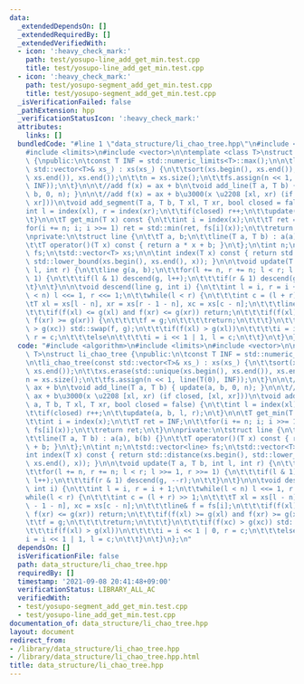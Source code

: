 ```yaml
---
data:
  _extendedDependsOn: []
  _extendedRequiredBy: []
  _extendedVerifiedWith:
  - icon: ':heavy_check_mark:'
    path: test/yosupo-line_add_get_min.test.cpp
    title: test/yosupo-line_add_get_min.test.cpp
  - icon: ':heavy_check_mark:'
    path: test/yosupo-segment_add_get_min.test.cpp
    title: test/yosupo-segment_add_get_min.test.cpp
  _isVerificationFailed: false
  _pathExtension: hpp
  _verificationStatusIcon: ':heavy_check_mark:'
  attributes:
    links: []
  bundledCode: "#line 1 \"data_structure/li_chao_tree.hpp\"\n#include <algorithm>\n\
    #include <limits>\n#include <vector>\n\ntemplate <class T>\nstruct li_chao_tree\
    \ {\npublic:\n\tconst T INF = std::numeric_limits<T>::max();\n\n\tli_chao_tree(const\
    \ std::vector<T>& xs_) : xs(xs_) {\n\t\tsort(xs.begin(), xs.end());\n\t\txs.erase(std::unique(xs.begin(),\
    \ xs.end()), xs.end());\n\t\tn = xs.size();\n\t\tfs.assign(n << 1, line(T(0),\
    \ INF));\n\t}\n\n\t//add f(x) = ax + b\n\tvoid add_line(T a, T b) { update(a,\
    \ b, 0, n); }\n\n\t//add f(x) = ax + b\u3000(x \u2208 [xl, xr) (if closed, [xl,\
    \ xr]))\n\tvoid add_segment(T a, T b, T xl, T xr, bool closed = false) {\n\t\t\
    int l = index(xl), r = index(xr);\n\t\tif(closed) r++;\n\t\tupdate(a, b, l, r);\n\
    \t}\n\n\tT get_min(T x) const {\n\t\tint i = index(x);\n\t\tT ret = INF;\n\t\t\
    for(i += n; i; i >>= 1) ret = std::min(ret, fs[i](x));\n\t\treturn ret;\n\t}\n\
    \nprivate:\n\tstruct line {\n\t\tT a, b;\n\t\tline(T a, T b) : a(a), b(b) {}\n\
    \t\tT operator()(T x) const { return a * x + b; }\n\t};\n\tint n;\n\tstd::vector<line>\
    \ fs;\n\tstd::vector<T> xs;\n\n\tint index(T x) const { return std::distance(xs.begin(),\
    \ std::lower_bound(xs.begin(), xs.end(), x)); }\n\n\tvoid update(T a, T b, int\
    \ l, int r) {\n\t\tline g(a, b);\n\t\tfor(l += n, r += n; l < r; l >>= 1, r >>=\
    \ 1) {\n\t\t\tif(l & 1) descend(g, l++);\n\t\t\tif(r & 1) descend(g, --r);\n\t\
    \t}\n\t}\n\n\tvoid descend(line g, int i) {\n\t\tint l = i, r = i + 1;\n\t\twhile(l\
    \ < n) l <<= 1, r <<= 1;\n\t\twhile(l < r) {\n\t\t\tint c = (l + r) >> 1;\n\t\t\
    \tT xl = xs[l - n], xr = xs[r - 1 - n], xc = xs[c - n];\n\t\t\tline& f = fs[i];\n\
    \t\t\tif(f(xl) <= g(xl) and f(xr) <= g(xr)) return;\n\t\t\tif(f(xl) >= g(xl) and\
    \ f(xr) >= g(xr)) {\n\t\t\t\tf = g;\n\t\t\t\treturn;\n\t\t\t}\n\t\t\tif(f(xc)\
    \ > g(xc)) std::swap(f, g);\n\t\t\tif(f(xl) > g(xl))\n\t\t\t\ti = i << 1 | 0,\
    \ r = c;\n\t\t\telse\n\t\t\t\ti = i << 1 | 1, l = c;\n\t\t}\n\t}\n};\n"
  code: "#include <algorithm>\n#include <limits>\n#include <vector>\n\ntemplate <class\
    \ T>\nstruct li_chao_tree {\npublic:\n\tconst T INF = std::numeric_limits<T>::max();\n\
    \n\tli_chao_tree(const std::vector<T>& xs_) : xs(xs_) {\n\t\tsort(xs.begin(),\
    \ xs.end());\n\t\txs.erase(std::unique(xs.begin(), xs.end()), xs.end());\n\t\t\
    n = xs.size();\n\t\tfs.assign(n << 1, line(T(0), INF));\n\t}\n\n\t//add f(x) =\
    \ ax + b\n\tvoid add_line(T a, T b) { update(a, b, 0, n); }\n\n\t//add f(x) =\
    \ ax + b\u3000(x \u2208 [xl, xr) (if closed, [xl, xr]))\n\tvoid add_segment(T\
    \ a, T b, T xl, T xr, bool closed = false) {\n\t\tint l = index(xl), r = index(xr);\n\
    \t\tif(closed) r++;\n\t\tupdate(a, b, l, r);\n\t}\n\n\tT get_min(T x) const {\n\
    \t\tint i = index(x);\n\t\tT ret = INF;\n\t\tfor(i += n; i; i >>= 1) ret = std::min(ret,\
    \ fs[i](x));\n\t\treturn ret;\n\t}\n\nprivate:\n\tstruct line {\n\t\tT a, b;\n\
    \t\tline(T a, T b) : a(a), b(b) {}\n\t\tT operator()(T x) const { return a * x\
    \ + b; }\n\t};\n\tint n;\n\tstd::vector<line> fs;\n\tstd::vector<T> xs;\n\n\t\
    int index(T x) const { return std::distance(xs.begin(), std::lower_bound(xs.begin(),\
    \ xs.end(), x)); }\n\n\tvoid update(T a, T b, int l, int r) {\n\t\tline g(a, b);\n\
    \t\tfor(l += n, r += n; l < r; l >>= 1, r >>= 1) {\n\t\t\tif(l & 1) descend(g,\
    \ l++);\n\t\t\tif(r & 1) descend(g, --r);\n\t\t}\n\t}\n\n\tvoid descend(line g,\
    \ int i) {\n\t\tint l = i, r = i + 1;\n\t\twhile(l < n) l <<= 1, r <<= 1;\n\t\t\
    while(l < r) {\n\t\t\tint c = (l + r) >> 1;\n\t\t\tT xl = xs[l - n], xr = xs[r\
    \ - 1 - n], xc = xs[c - n];\n\t\t\tline& f = fs[i];\n\t\t\tif(f(xl) <= g(xl) and\
    \ f(xr) <= g(xr)) return;\n\t\t\tif(f(xl) >= g(xl) and f(xr) >= g(xr)) {\n\t\t\
    \t\tf = g;\n\t\t\t\treturn;\n\t\t\t}\n\t\t\tif(f(xc) > g(xc)) std::swap(f, g);\n\
    \t\t\tif(f(xl) > g(xl))\n\t\t\t\ti = i << 1 | 0, r = c;\n\t\t\telse\n\t\t\t\t\
    i = i << 1 | 1, l = c;\n\t\t}\n\t}\n};\n"
  dependsOn: []
  isVerificationFile: false
  path: data_structure/li_chao_tree.hpp
  requiredBy: []
  timestamp: '2021-09-08 20:41:48+09:00'
  verificationStatus: LIBRARY_ALL_AC
  verifiedWith:
  - test/yosupo-segment_add_get_min.test.cpp
  - test/yosupo-line_add_get_min.test.cpp
documentation_of: data_structure/li_chao_tree.hpp
layout: document
redirect_from:
- /library/data_structure/li_chao_tree.hpp
- /library/data_structure/li_chao_tree.hpp.html
title: data_structure/li_chao_tree.hpp
---
```

